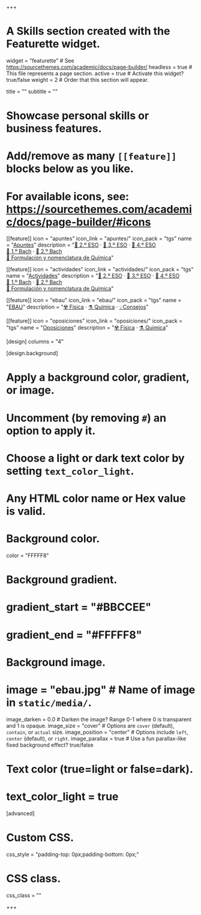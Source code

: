 +++
# A Skills section created with the Featurette widget.
widget = "featurette"  # See https://sourcethemes.com/academic/docs/page-builder/
headless = true  # This file represents a page section.
active = true  # Activate this widget? true/false
weight = 2  # Order that this section will appear.

title = ""
subtitle = ""

# Showcase personal skills or business features.
# 
# Add/remove as many `[[feature]]` blocks below as you like.
# 
# For available icons, see: https://sourcethemes.com/academic/docs/page-builder/#icons

[[feature]]
  icon = "apuntes"
  icon_link = "apuntes/"
  icon_pack = "tgs"
  name = "[Apuntes](apuntes)"
  description = "[📗 2.º ESO](apuntes/2eso) · [📘 3.º ESO](apuntes/3eso) · [📙 4.º ESO](apuntes/4eso) <br> [📕 1.º Bach](apuntes/1bach) · [📓 2.º Bach](apuntes/2bach) <br> [📔 Formulación y nomenclatura de Química](apuntes/formulacion-nomenclatura-quimica)"

[[feature]]
  icon = "actividades"
  icon_link = "actividades/"
  icon_pack = "tgs"
  name = "[Actividades](actividades)"
  description = "[📗 2.º ESO](actividades/2eso) · [📘 3.º ESO](actividades/3eso) · [📙 4.º ESO](actividades/4eso) <br> [📕 1.º Bach](actividades/1bach) · [📓 2.º Bach](actividades/2bach) <br> [📔 Formulación y nomenclatura de Química](actividades/formulacion-nomenclatura-quimica)"
  
[[feature]]
  icon = "ebau"
  icon_link = "ebau/"
  icon_pack = "tgs"
  name = "[EBAU](ebau)"
  description = "[☢️ Física](ebau/fisica) · [⚗️ Química](ebau/quimica) · [💡Consejos](ebau/consejos)"
  
[[feature]]
  icon = "oposiciones"
  icon_link = "oposiciones/"
  icon_pack = "tgs"
  name = "[Oposiciones](oposiciones)"
  description = "[☢️ Física](oposiciones/fisica) · [⚗️ Química](oposiciones/quimica)"
   
[design]
  columns = "4"

[design.background]
  # Apply a background color, gradient, or image.
  #   Uncomment (by removing `#`) an option to apply it.
  #   Choose a light or dark text color by setting `text_color_light`.
  #   Any HTML color name or Hex value is valid.
  
  # Background color.
  color = "FFFFF8"
  
  # Background gradient.
  # gradient_start = "#BBCCEE"
  # gradient_end = "#FFFFF8"
  
  # Background image.
  # image = "ebau.jpg"  # Name of image in `static/media/`.
  image_darken = 0.0  # Darken the image? Range 0-1 where 0 is transparent and 1 is opaque.
  image_size = "cover"  #  Options are `cover` (default), `contain`, or `actual` size.
  image_position = "center"  # Options include `left`, `center` (default), or `right`.
  image_parallax = true  # Use a fun parallax-like fixed background effect? true/false

  # Text color (true=light or false=dark).
  # text_color_light = true    

[advanced]
 # Custom CSS. 
 css_style = "padding-top: 0px;padding-bottom: 0px;"
 
 # CSS class.
 css_class = ""

+++